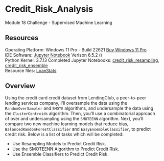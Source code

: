 # Credit_Risk_Analysis
Module 18 Challenge - Supervised Machine Learning

## Resources
Operating Platform: Windows 11 Pro - Build 22621 [Buy Windows 11 Pro](https://www.microsoft.com/en-us/d/windows-11-pro/dg7gmgf0d8h4?rtc=1)</br>
IDE Software: [Jupyter Notebook](https://jupyter.org/) Verison 6.5.2 ()</br>
Python Kernel: 3.7.13
Completed Jupyter Notebooks: [credit_risk_resampling](credit_risk_resampling.ipynb), [credit_risk_ensemble](credit_risk_ensemble.ipynb)</br>
Resource files: [LoanStats](/Resources/LoanStats_2019Q1.csv)

## Overview
Using the credit card credit dataset from LendingClub, a peer-to-peer lending services company, I'll oversample the data using the ```RandomOverSampler``` and ```SMOTE``` algorithms, and undersample the data using the ```ClusterCentroids``` algorithm. Then, you’ll use a combinatorial approach of over and undersampling using the ```SMOTEENN``` algorithm. Next, you’ll compare two new machine learning models that reduce bias, ```BalancedRandomForestClassifier``` and ```EasyEnsembleClassifier```, to predict credit risk.
Below is a list of tasks which will be completed: 
* Use Resampling Models to Predict Credit Risk.
* Use the SMOTEENN Algorithm to Predict Credit Risk.
* Use Ensemble Classifiers to Predict Credit Risk.
